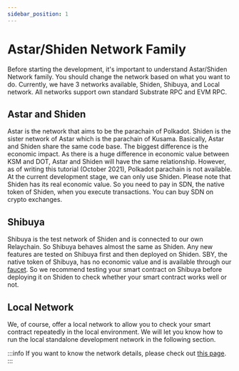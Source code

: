 ```yaml
---
sidebar_position: 1
---
```


# Astar/Shiden Network Family

Before starting the development, it's important to understand Astar/Shiden Network family. You should change the network based on what you want to do. Currently, we have 3 networks available, Shiden, Shibuya, and Local network. All networks support own standard Substrate RPC and EVM RPC.

## Astar and Shiden

Astar is the network that aims to be the parachain of Polkadot. Shiden is the sister network of Astar which is the parachain of Kusama. Basically, Astar and Shiden share the same code base. The biggest difference is the economic impact. As there is a huge difference in economic value between KSM and DOT, Astar and Shiden will have the same relationship. However, as of writing this tutorial (October 2021), Polkadot parachain is not available. At the current development stage, we can only use Shiden.
Please note that Shiden has its real economic value. So you need to pay in SDN, the native token of Shiden, when you execute transactions. You can buy SDN on crypto exchanges.

## Shibuya

Shibuya is the test network of Shiden and is connected to our own Relaychain. So Shibuya behaves almost the same as Shiden. Any new features are tested on Shibuya first and then deployed on Shiden. SBY, the native token of Shibuya, has no economic value and is available through our [faucet](../../quickstart/faucet.md). So we recommend testing your smart contract on Shibuya before deploying it on Shiden to check whether your smart contract works well or not.

## Local Network

We, of course, offer a local network to allow you to check your smart contract repeatedly in the local environment. We will let you know how to run the local standalone development network in the following section.

:::info
If you want to know the network details, please check out [this page](../../quickstart/endpoints.md).
:::